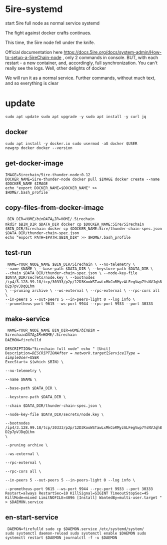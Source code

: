 # 5ire-systemd
start 5ire full node as normal service systemd

The fight against docker crafts continues. 

This time, the 5ire node fell under the knife.

Official documentation here https://docs.5ire.org/docs/system-admin/How-to-setup-a-5ireChain-node , only 2 commands in console. BUT, with each restart - a new container, and, accordingly, full synchronization. You can't really see the logs. Well, other delights of docker

We will run it as a normal service.
Further commands, without much text, and so everything is clear


# update 
<code>sudo apt update
sudo apt upgrade -y
sudo apt install -y curl jq
</code>


## docker 
<code>sudo apt install -y docker.io
sudo usermod -aG docker $USER
newgrp docker
docker --version
</code>


## get-docker-image 
<code>IMAGE=5irechain/5ire-thunder-node:0.12
DOCKER_NAME=5ire-thunder-node
docker pull $IMAGE
docker create --name $DOCKER_NAME $IMAGE
echo "export DOCKER_NAME=$DOCKER_NAME" >> $HOME/.bash_profile
</code>


## copy-files-from-docker-image
<code> BIN_DIR=$HOME/bin
DATA_DIR=$HOME/.5irechain
mkdir $BIN_DIR $DATA_DIR
docker cp $DOCKER_NAME:5ire/5irechain $BIN_DIR/5irechain
docker cp $DOCKER_NAME:5ire/thunder-chain-spec.json $DATA_DIR/thunder-chain-spec.json
echo "export PATH=$PATH:$BIN_DIR" >> $HOME/.bash_profile
</code>

## test-run
<code> NAME=YOUR_NODE_NAME
  $BIN_DIR/5irechain \\
    --no-telemetry \\
    --name $NAME \\
    --base-path $DATA_DIR \\
    --keystore-path $DATA_DIR \\
    --chain $DATA_DIR/thunder-chain-spec.json \\
    --node-key-file $DATA_DIR/secrets/node.key \\
    --bootnodes /ip4/3.128.99.18/tcp/30333/p2p/12D3KooWSTawLxMkCoRMyzALFegVwp7YsNVJqh8D2p7pVJDqQLhm \\
    --pruning archive \\
    --ws-external \\
    --rpc-external \\
    --rpc-cors all \\
    --in-peers 5 --out-peers 5 --in-peers-light 0 --log info \\
    --prometheus-port 9615 --ws-port 9944 --rpc-port 9933 --port 30333
</code>


## make-service
<code> NAME=YOUR_NODE_NAME
BIN_DIR=$HOME/bin
BIN=5irechain             
DATA_DIR=$HOME/.5irechain
DAEMON=firefulld                
DESCRIPTION="5irechain full node"
echo "
[Unit]
Description=$DESCRIPTION
After=network.target
[Service]
Type=simple
User=$USER
ExecStart= $(which $BIN) \\\
    --no-telemetry \\\
    --name $NAME \\\
    --base-path $DATA_DIR \\\
    --keystore-path $DATA_DIR \\\
    --chain $DATA_DIR/thunder-chain-spec.json \\\
    --node-key-file $DATA_DIR/secrets/node.key \\\
    --bootnodes /ip4/3.128.99.18/tcp/30333/p2p/12D3KooWSTawLxMkCoRMyzALFegVwp7YsNVJqh8D2p7pVJDqQLhm \\\
    --pruning archive \\\
    --ws-external \\\
    --rpc-external \\\
    --rpc-cors all \\\
    --in-peers 5 --out-peers 5 --in-peers-light 0 --log info \\\
    --prometheus-port 9615 --ws-port 9944 --rpc-port 9933 --port 30333
Restart=always
RestartSec=10
KillSignal=SIGINT
TimeoutStopSec=45
KillMode=mixed 
LimitNOFILE=4096
[Install]
WantedBy=multi-user.target
" > $DAEMON.service
</code>

## en-start-service
<code> DAEMON=firefulld
sudo cp $DAEMON.service /etc/systemd/system/
sudo systemctl daemon-reload
sudo systemctl enable $DAEMON
sudo systemctl restart $DAEMON
journalctl -f  -u $DAEMON
</code>

